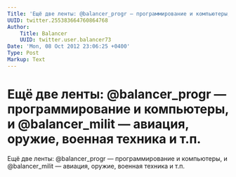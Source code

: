 ```yaml
---
Title: 'Ещё две ленты: @balancer_progr — программирование и компьютеры, и @balancer_milit — авиация, оружие, военная техника и т.п.'
UUID: twitter.255383664760864768
Author:
    Title: Balancer
    UUID: twitter.user.balancer73
Date: 'Mon, 08 Oct 2012 23:06:25 +0400'
Type: Post
Markup: Text
---
```


# Ещё две ленты: @balancer_progr — программирование и компьютеры, и @balancer_milit — авиация, оружие, военная техника и т.п.

Ещё две ленты: @balancer_progr — программирование и
компьютеры, и @balancer_milit — авиация, оружие, военная
техника и т.п.
